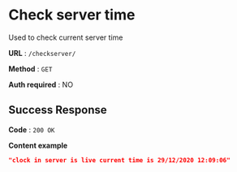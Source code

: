 # Check server time

Used to check current server time

**URL** : `/checkserver/`

**Method** : `GET`

**Auth required** : NO




## Success Response

**Code** : `200 OK`

**Content example**

```json
"clock in server is live current time is 29/12/2020 12:09:06"
```


